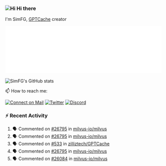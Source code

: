 ### <img src='https://qpluspicture.oss-cn-beijing.aliyuncs.com/6LjjQA/Hi.gif' alt='Hi' width="24"/> Hi there

I'm SimFG, [GPTCache](https://github.com/zilliztech/GPTCache) creator

![Metrics 👋](/metrics.plugin.followup.user.svg)

![SimFG's GitHub stats](https://github-readme-stats.vercel.app/api?username=SimFG&show_icons=true&theme=radical&count_private=true)

📫 How to reach me:

[![Connect on Mail](https://img.shields.io/badge/Ask%20me-anything-1abc9c.svg)](mailto:1142838399@qq.com)
[![Twitter](https://img.shields.io/twitter/follow/FogSim?style=social)](https://twitter.com/FogSim)
[![Discord](https://img.shields.io/discord/1092648432495251507?label=Discord&logo=discord)](https://discord.gg/Q8C6WEjSWV)

### :zap: Recent Activity

<!--START_SECTION:activity-->
1. 🗣 Commented on [#26795](https://github.com/milvus-io/milvus/issues/26795) in [milvus-io/milvus](https://github.com/milvus-io/milvus)
2. 🗣 Commented on [#26795](https://github.com/milvus-io/milvus/issues/26795) in [milvus-io/milvus](https://github.com/milvus-io/milvus)
3. 🗣 Commented on [#533](https://github.com/zilliztech/GPTCache/issues/533) in [zilliztech/GPTCache](https://github.com/zilliztech/GPTCache)
4. 🗣 Commented on [#26795](https://github.com/milvus-io/milvus/issues/26795) in [milvus-io/milvus](https://github.com/milvus-io/milvus)
5. 🗣 Commented on [#26084](https://github.com/milvus-io/milvus/issues/26084) in [milvus-io/milvus](https://github.com/milvus-io/milvus)
<!--END_SECTION:activity-->

